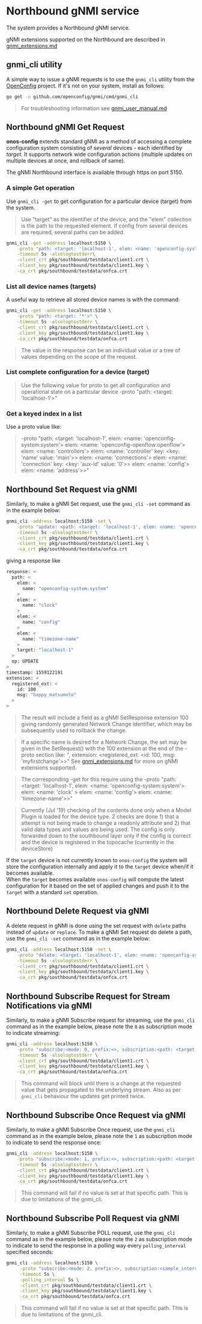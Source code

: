 # Northbound gNMI service
The system provides a Northbound gNMI service.

gNMI extensions supported on the Northbound are described in [gnmi_extensions.md](./gnmi_extensions.md) 

## gnmi_cli utility
A simple way to issue a gNMI requests is to use the `gnmi_cli` utility from
the [OpenConfig](https://github.com/openconfig/gnmi) project. If it's not on your system, install as follows:
```bash
go get -u github.com/openconfig/gnmi/cmd/gnmi_cli
```
> For troubleshooting information see [gnmi_user_manual.md](https://github.com/onosproject/simulators/blob/master/docs/gnmi/gnmi_user_manual.md)

## Northbound gNMI Get Request 
__onos-config__ extends standard gNMI as a method of accessing a complete
configuration system consisting of *several* devices - each identified by _target_.
It supports network wide configuration actions (multiple 
updates on multiple devices at once, and rollback of same).

The gNMI Northbound interface is available through https on port 5150.

### A simple Get operation
Use `gnmi_cli -get` to get configuration for a particular device (target) from the system.
> Use "target" as the identifier of the device, and the "elem" collection is the path to the requested element.
> If config from several devices are required, several paths can be added
```bash
gnmi_cli -get -address localhost:5150 \
    -proto "path: <target: 'localhost-1', elem: <name: 'openconfig-system:system'> elem: <name: 'clock' > elem: <name: 'config'> elem: <name: 'timezone-name'>>" \
    -timeout 5s -alsologtostderr\
    -client_crt pkg/southbound/testdata/client1.crt \
    -client_key pkg/southbound/testdata/client1.key \
    -ca_crt pkg/southbound/testdata/onfca.crt
```

### List all device names (targets)
A useful way to retrieve all stored device names is with the command:
```bash
gnmi_cli -get -address localhost:5150 \
    -proto "path: <target: '*'>" \
    -timeout 5s -alsologtostderr \
    -client_crt pkg/southbound/testdata/client1.crt \
    -client_key pkg/southbound/testdata/client1.key \
    -ca_crt pkg/southbound/testdata/onfca.crt
```

> The value in the response can be an individual value or a tree of values depending
> on the scope of the request.

### List complete configuration for a device (target)
>Use the following value for proto to get all configuration and operational state on a particular device
>    -proto "path: <target: 'localhost-1'>"

### Get a keyed index in a list
Use a proto value like:
>    -proto "path: <target: 'localhost-1',
>         elem: <name: 'openconfig-system:system'>
>         elem: <name: 'openconfig-openflow:openflow'> elem: <name: 'controllers'>
>         elem: <name: 'controller' key: <key: 'name' value: 'main'>>
>         elem: <name: 'connections'> elem: <name: 'connection' key: <key: 'aux-id' value: '0'>>
>         elem: <name: 'config'> elem: <name: 'address'>>"

## Northbound Set Request via gNMI
Similarly, to make a gNMI Set request, use the `gnmi_cli -set` command as in the example below:

```bash
gnmi_cli -address localhost:5150 -set \
    -proto "update: <path: <target: 'localhost-1', elem: <name: 'openconfig-system:system'> elem: <name: 'clock' > elem: <name: 'config'> elem: <name: 'timezone-name'>> val: <string_val: 'Europe/Paris'>>" \
    -timeout 5s -alsologtostderr \
    -client_crt pkg/southbound/testdata/client1.crt \
    -client_key pkg/southbound/testdata/client1.key \
    -ca_crt pkg/southbound/testdata/onfca.crt
```
giving a response like
```bash
response: <
  path: <
    elem: <
      name: "openconfig-system:system"
    >
    elem: <
      name: "clock"
    >
    elem: <
      name: "config"
    >
    elem: <
      name: "timezone-name"
    >
    target: "localhost-1"
  >
  op: UPDATE
>
timestamp: 1559122191
extension: <
  registered_ext: <
    id: 100
    msg: "happy_matsumoto"
  >
>
```

> The result will include a field as a gNMI SetResponse extension 100
> giving randomly generated Network Change identifier, which may be subsequently used
> to rollback the change.

> If a specific name is desired for a Network Change, the set may be given in the
SetRequest() with the 100 extension at the end of the -proto section like:
> ", extension: <registered_ext: <id: 100, msg: 'myfirstchange'>>"
> See [gnmi_extensions.md](./gnmi_extensions.md) for more on gNMI extensions supported.

> The corresponding -get for this require using the -proto
> "path: <target: 'localhost-1', elem: <name: 'openconfig-system:system'> elem: <name: 'clock' > elem: <name: 'config'> elem: <name: 'timezone-name'>>"

> Currently (Jul '19) checking of the contents done only when a Model Plugin is
> loaded for the device type. 2 checks are done 1) that a attempt is not being
> made to change a readonly attribute and 2) that valid data types and values are
> being used.
> The config is only forwarded down to the southbound layer only if the config is
> correct and the device is registered in the topocache (currently in the deviceStore)

If the `target` device is not currently known to `onos-config` the system will store the configuration internally and apply
it to the `target` device when/if it becomes available.  
When the `target` becomes available `onos-config` will compute the latest configuration for it based on the set of 
applied changes and push it to the `target` with a standard `set` operation. 

## Northbound Delete Request via gNMI
A delete request in gNMI is done using the set request with `delete` paths instead of `update` or `replace`.
To make a gNMI Set request do delete a path, use the `gnmi_cli -set` command as in the example below:

```bash
gnmi_cli -address localhost:5150 -set \
    -proto "delete: <target: 'localhost-1', elem: <name: 'openconfig-system:system'> elem: <name: 'clock' > elem: <name: 'config'> elem: <name: 'timezone-name'>>" \
    -timeout 5s -alsologtostderr \
    -client_crt pkg/southbound/testdata/client1.crt \
    -client_key pkg/southbound/testdata/client1.key \
    -ca_crt pkg/southbound/testdata/onfca.crt
```

## Northbound Subscribe Request for Stream Notifications via gNMI
Similarly, to make a gNMI Subscribe request for streaming, use the `gnmi_cli` command as in the example below, 
please note the `0` as subscription mode to indicate streaming:

```bash
gnmi_cli -address localhost:5150 \
    -proto "subscribe:<mode: 0, prefix:<>, subscription:<path: <target: 'localhost-1', elem: <name: 'openconfig-system:system'> elem: <name: 'clock' > elem: <name: 'config'> elem: <name: 'timezone-name'>>>>" \
    -timeout 5s -alsologtostderr \
    -client_crt pkg/southbound/testdata/client1.crt \
    -client_key pkg/southbound/testdata/client1.key \
    -ca_crt pkg/southbound/testdata/onfca.crt
```

> This command will block until there is a change at the requested value that gets
> propagated to the underlying stream. Also as per `gnmi_cli` behaviour the updates get printed twice. 

## Northbound Subscribe Once Request via gNMI
Similarly, to make a gNMI Subscribe Once request, use the `gnmi_cli` command as in the example below, 
please note the `1` as subscription mode to indicate to send the response once:

```bash
gnmi_cli -address localhost:5150 \
    -proto "subscribe:<mode: 1, prefix:<>, subscription:<path: <target: 'localhost-1', elem: <name: 'openconfig-system:system'> elem: <name: 'clock' > elem: <name: 'config'> elem: <name: 'timezone-name'>>>>" \
    -timeout 5s -alsologtostderr \
    -client_crt pkg/southbound/testdata/client1.crt \
    -client_key pkg/southbound/testdata/client1.key \
    -ca_crt pkg/southbound/testdata/onfca.crt
```

> This command will fail if no value is set at that specific path. This is due to limitations of the gnmi_cli.

## Northbound Subscribe Poll Request via gNMI
Similarly, to make a gNMI Subscribe POLL request, use the `gnmi_cli` command as in the example below, 
please note the `2` as subscription mode to indicate to send the response in a polling way every `polling_interval` specified seconds:

```bash
gnmi_cli -address localhost:5150 \
     -proto "subscribe:<mode: 2, prefix:<>, subscription:<sample_interval: 5, path: <target: 'localhost-1', elem: <name: 'openconfig-system:system'> elem: <name: 'clock' > elem: <name: 'config'> elem: <name: 'timezone-name'>>>>" \
     -timeout 5s \
     -polling_interval 5s \
     -client_crt pkg/southbound/testdata/client1.crt \
     -client_key pkg/southbound/testdata/client1.key \
     -ca_crt pkg/southbound/testdata/onfca.crt
```
> This command will fail if no value is set at that specific path. This is due to limitations of the gnmi_cli.
